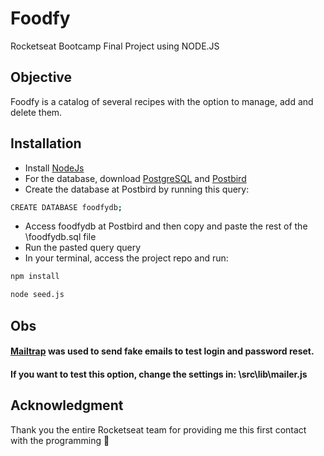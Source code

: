 # Foodfy
Rocketseat Bootcamp Final Project using NODE.JS

## Objective
 Foodfy is a catalog of several recipes with the option to manage, add and delete them.
 
## Installation 
 * Install [NodeJs](https://nodejs.org/en/download/)
 * For the database, download [PostgreSQL](https://www.postgresql.org/download/) and [Postbird](https://www.electronjs.org/apps/postbird)
 * Create the database at Postbird by running this query: 
 ```bash
CREATE DATABASE foodfydb;
```
 * Access foodfydb at Postbird and then copy and paste the rest of the \foodfydb.sql file
 * Run the pasted query query 
 * In your terminal, access the project repo and run:
  ```bash
npm install
```
  ```bash
 node seed.js
```
## Obs
#### [Mailtrap](https://mailtrap.io/) was used to send fake emails to test login and password reset.
#### If you want to test this option, change the settings in: \src\lib\mailer.js

## Acknowledgment 
 Thank you the entire Rocketseat team for providing me this first contact with the programming :purple_heart:
